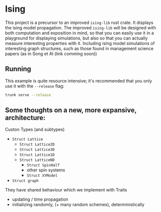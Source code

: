# Ising

This project is a precursor to an improved `ising-lib` rust crate. It displays the ising model propagation. The improved `ising-lib` will be designed with both computation and exposition in mind, so that you can easily use it in a playground for displaying simulations, but also so that you can actually measure interesting properties with it. Including ising model simulations of interesting graph structures, such as those found in management science papers (as in Song et Al (link comming soon))

## Running

This example is quite resource intensive; it's recommended that you only use it with the `--release` flag:

```bash
trunk serve --release
```


## Some thoughts on a new, more expansive, architecture:

Custon Types (and subtypes)
- `Struct Lattice`
  - `Struct Lattice2D`
  - `Struct Lattice3D`
  - `Struct Lattice1D`
  - `Struct LatticeND`
    - `Struct SpinHalf`
    - other spin systems
    - `Struct XYModel`
- `Struct graph`

They have shared behaviour which we implement with Traits
- updating / time propagation
- initializing randomly, (+ many random schemes), deterministically



